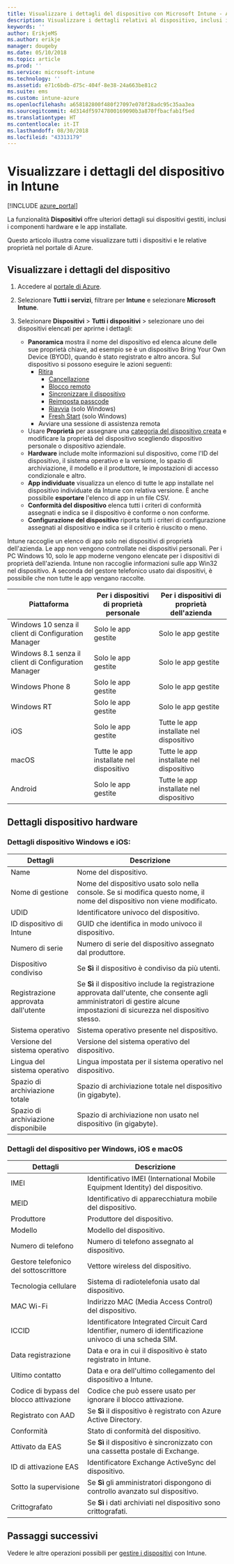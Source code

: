 ```yaml
---
title: Visualizzare i dettagli del dispositivo con Microsoft Intune - Azure | Microsoft Docs
description: Visualizzare i dettagli relativi al dispositivo, inclusi i sistemi operativi, lo spazio di archiviazione, il produttore e il modello. Ottenere un elenco delle app installate, controllare i criteri di conformità e configurare TeamViewer con Microsoft Intune in Azure. Simile alla visualizzazione dell'inventario dei dispositivi gestiti.
keywords: ''
author: ErikjeMS
ms.author: erikje
manager: dougeby
ms.date: 05/10/2018
ms.topic: article
ms.prod: ''
ms.service: microsoft-intune
ms.technology: ''
ms.assetid: e71c6bdb-d75c-404f-8e38-24a663be81c2
ms.suite: ems
ms.custom: intune-azure
ms.openlocfilehash: a658182800f480f27097e078f28adc95c35aa3ea
ms.sourcegitcommit: 4d314df59747800169090b3a870ffbacfab1f5ed
ms.translationtype: HT
ms.contentlocale: it-IT
ms.lasthandoff: 08/30/2018
ms.locfileid: "43313179"
---
```

# <a name="see-device-details-in-intune"></a>Visualizzare i dettagli del dispositivo in Intune

[!INCLUDE [azure_portal](./includes/azure_portal.md)]

La funzionalità **Dispositivi** offre ulteriori dettagli sui dispositivi gestiti, inclusi i componenti hardware e le app installate.

Questo articolo illustra come visualizzare tutti i dispositivi e le relative proprietà nel portale di Azure.

## <a name="view-the-device-details"></a>Visualizzare i dettagli del dispositivo

1. Accedere al [portale di Azure](https://portal.azure.com).
2. Selezionare **Tutti i servizi**, filtrare per **Intune** e selezionare **Microsoft Intune**.
3. Selezionare **Dispositivi** > **Tutti i dispositivi** > selezionare uno dei dispositivi elencati per aprirne i dettagli:

   - **Panoramica** mostra il nome del dispositivo ed elenca alcune delle sue proprietà chiave, ad esempio se è un dispositivo Bring Your Own Device (BYOD), quando è stato registrato e altro ancora. Sul dispositivo si possono eseguire le azioni seguenti:
      - [Ritira](devices-wipe.md#retire)
        - [Cancellazione](devices-wipe.md#wipe)
        - [Blocco remoto](device-remote-lock.md)
        - [Sincronizzare il dispositivo](device-sync.md)
        - [Reimposta passcode](device-passcode-reset.md)
        - [Riavvia](device-restart.md) (solo Windows)
        - [Fresh Start](device-fresh-start.md) (solo Windows)
     - Avviare una sessione di assistenza remota
   - Usare **Proprietà** per assegnare una [categoria del dispositivo creata](device-group-mapping.md) e modificare la proprietà del dispositivo scegliendo dispositivo personale o dispositivo aziendale.
   - **Hardware** include molte informazioni sul dispositivo, come l'ID del dispositivo, il sistema operativo e la versione, lo spazio di archiviazione, il modello e il produttore, le impostazioni di accesso condizionale e altro.
   - **App individuate** visualizza un elenco di tutte le app installate nel dispositivo individuate da Intune con relativa versione. È anche possibile **esportare** l'elenco di app in un file CSV.
   - **Conformità del dispositivo** elenca tutti i criteri di conformità assegnati e indica se il dispositivo è conforme o non conforme.
   - **Configurazione del dispositivo** riporta tutti i criteri di configurazione assegnati al dispositivo e indica se il criterio è riuscito o meno.

Intune raccoglie un elenco di app solo nei dispositivi di proprietà dell'azienda. Le app non vengono controllate nei dispositivi personali. Per i PC Windows 10, solo le app moderne vengono elencate per i dispositivi di proprietà dell'azienda. Intune non raccoglie informazioni sulle app Win32 nel dispositivo. A seconda del gestore telefonico usato dai dispositivi, è possibile che non tutte le app vengano raccolte.

|Piattaforma|Per i dispositivi di proprietà personale|Per i dispositivi di proprietà dell'azienda|  
|--------------|---------------------------------|--------------------------------|  
|Windows 10 senza il client di Configuration Manager|Solo le app gestite|Solo le app gestite|
|Windows 8.1 senza il client di Configuration Manager|Solo le app gestite|Solo le app gestite|  
|Windows Phone 8|Solo le app gestite|Solo le app gestite|  
|Windows RT|Solo le app gestite|Solo le app gestite|  
|iOS|Solo le app gestite|Tutte le app installate nel dispositivo|
|macOS|Tutte le app installate nel dispositivo|Tutte le app installate nel dispositivo|  
|Android|Solo le app gestite|Tutte le app installate nel dispositivo|  

## <a name="hardware-device-details"></a>Dettagli dispositivo hardware

### <a name="windows-and-ios-device-details"></a>Dettagli dispositivo Windows e iOS:
|Dettagli|Descrizione|  
|--------------|----------------------|  
|Name|Nome del dispositivo.|
|Nome di gestione|Nome del dispositivo usato solo nella console. Se si modifica questo nome, il nome del dispositivo non viene modificato.|
|UDID|Identificatore univoco del dispositivo.|
|ID dispositivo di Intune|GUID che identifica in modo univoco il dispositivo.|
|Numero di serie|Numero di serie del dispositivo assegnato dal produttore.|
|Dispositivo condiviso|Se **Sì** il dispositivo è condiviso da più utenti.|
|Registrazione approvata dall'utente|Se **Sì** il dispositivo include la registrazione approvata dall'utente, che consente agli amministratori di gestire alcune impostazioni di sicurezza nel dispositivo stesso.|
|Sistema operativo|Sistema operativo presente nel dispositivo.|
|Versione del sistema operativo|Versione del sistema operativo del dispositivo.|
|Lingua del sistema operativo|Lingua impostata per il sistema operativo nel dispositivo.|
|Spazio di archiviazione totale|Spazio di archiviazione totale nel dispositivo (in gigabyte).|
|Spazio di archiviazione disponibile|Spazio di archiviazione non usato nel dispositivo (in gigabyte).|


### <a name="windows-ios-and-macos-device-details"></a>Dettagli del dispositivo per Windows, iOS e macOS
|Dettagli|Descrizione|  
|--------------|----------------------|  
|IMEI|Identificativo IMEI (International Mobile Equipment Identity) del dispositivo.|
|MEID|Identificativo di apparecchiatura mobile del dispositivo.|
|Produttore|Produttore del dispositivo.|
|Modello|Modello del dispositivo.|
|Numero di telefono|Numero di telefono assegnato al dispositivo.|
|Gestore telefonico del sottoscrittore|Vettore wireless del dispositivo.|
|Tecnologia cellulare|Sistema di radiotelefonia usato dal dispositivo.|
|MAC Wi-Fi|Indirizzo MAC (Media Access Control) del dispositivo.|
|ICCID|Identificatore Integrated Circuit Card Identifier, numero di identificazione univoco di una scheda SIM.|
|Data registrazione|Data e ora in cui il dispositivo è stato registrato in Intune.|
|Ultimo contatto|Data e ora dell'ultimo collegamento del dispositivo a Intune.|
|Codice di bypass del blocco attivazione|Codice che può essere usato per ignorare il blocco attivazione.|
|Registrato con AAD|Se **Sì** il dispositivo è registrato con Azure Active Directory.|
|Conformità|Stato di conformità del dispositivo.|
|Attivato da EAS|Se **Sì** il dispositivo è sincronizzato con una cassetta postale di Exchange.|
|ID di attivazione EAS|Identificatore Exchange ActiveSync del dispositivo.|
|Sotto la supervisione|Se **Sì** gli amministratori dispongono di controllo avanzato sul dispositivo.|
|Crittografato|Se **Sì** i dati archiviati nel dispositivo sono crittografati.|



## <a name="next-steps"></a>Passaggi successivi
Vedere le altre operazioni possibili per [gestire i dispositivi](device-management.md) con Intune.